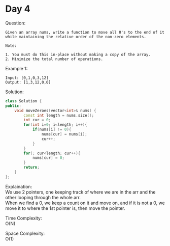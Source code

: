 # Day 4

Question:  
```
Given an array nums, write a function to move all 0's to the end of it while maintaining the relative order of the non-zero elements.

Note:

1. You must do this in-place without making a copy of the array.
2. Minimize the total number of operations.
```

Example 1:  
```
Input: [0,1,0,3,12]
Output: [1,3,12,0,0]
```


Solution: 

```cpp
class Solution {
public:
    void moveZeroes(vector<int>& nums) {
        const int length = nums.size();
        int cur = 0;
        for(int i=0; i<length; i++){
            if(nums[i] != 0){
                nums[cur] = nums[i];
                cur++;
            }
        }
        for(; cur<length; cur++){
            nums[cur] = 0;
        }
        return;
    }
};
```

Explaination:  
We use 2 pointers, one keeping track of where we are in the arr and the other looping through the whole arr.  
When we find a 0, we keep a count on it and move on, and if it is not a 0, we move it to where the 1st pointer is, then move the pointer.  

Time Complexity:  
O(N)

Space Complexity:  
O(1)
